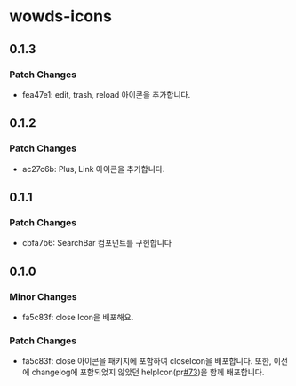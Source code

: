 # wowds-icons

## 0.1.3

### Patch Changes

- fea47e1: edit, trash, reload 아이콘을 추가합니다.

## 0.1.2

### Patch Changes

- ac27c6b: Plus, Link 아이콘을 추가합니다.

## 0.1.1

### Patch Changes

- cbfa7b6: SearchBar 컴포넌트를 구현합니다

## 0.1.0

### Minor Changes

- fa5c83f: close Icon을 배포해요.

### Patch Changes

- fa5c83f: close 아이콘을 패키지에 포함하여 closeIcon을 배포합니다. 또한, 이전에 changelog에 포함되었지 않았던 helpIcon(pr[#73](https://github.com/GDSC-Hongik/wow-design-system/pull/73))을 함께 배포합니다.

